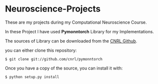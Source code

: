 # Neuroscience-Projects
These are my projects during my Computational Neuroscience  Course.

In these Project I have used **Pymonntorch** Library for my Implementations.

The sources of Library can be downloaded from the [CNRL Github](https://github.com/cnrl/pymonntorch).

you can either clone this repository:
```
$ git clone git://github.com/cnrl/pymonntorch
```
Once you have a copy of the source, you can install it with:
```
$ python setup.py install
```
